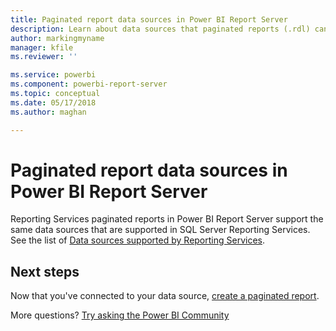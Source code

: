 ```yaml
---
title: Paginated report data sources in Power BI Report Server
description: Learn about data sources that paginated reports (.rdl) can connect to in Power BI Report Server.
author: markingmyname
manager: kfile
ms.reviewer: ''

ms.service: powerbi
ms.component: powerbi-report-server
ms.topic: conceptual
ms.date: 05/17/2018
ms.author: maghan

---
```

# Paginated report data sources  in Power BI Report Server
Reporting Services paginated reports in Power BI Report Server support the same data sources that are supported in SQL Server Reporting Services. See the list of [Data sources supported by Reporting Services](https://docs.microsoft.com/sql/reporting-services/report-data/data-sources-supported-by-reporting-services-ssrs).

## Next steps
Now that you've connected to your data source, [create a paginated report](quickstart-create-paginated-report.md).  


More questions? [Try asking the Power BI Community](https://community.powerbi.com/)

